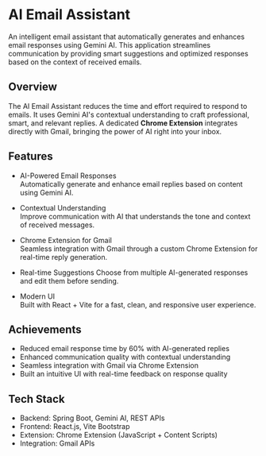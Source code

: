 # AI Email Assistant

An intelligent email assistant that automatically generates and enhances email responses using Gemini AI. This application streamlines communication by providing smart suggestions and optimized responses based on the context of received emails.

##  Overview

The AI Email Assistant reduces the time and effort required to respond to emails. It uses Gemini AI's contextual understanding to craft professional, smart, and relevant replies. A dedicated **Chrome Extension** integrates directly with Gmail, bringing the power of AI right into your inbox.

##  Features

-  AI-Powered Email Responses  
  Automatically generate and enhance email replies based on content using Gemini AI.

-  Contextual Understanding  
  Improve communication with AI that understands the tone and context of received messages.

-  Chrome Extension for Gmail  
  Seamless integration with Gmail through a custom Chrome Extension for real-time reply generation.

-  Real-time Suggestions 
  Choose from multiple AI-generated responses and edit them before sending.

-  Modern UI  
  Built with React + Vite for a fast, clean, and responsive user experience.

## Achievements

-  Reduced email response time by 60% with AI-generated replies  
-  Enhanced communication quality with contextual understanding 
-  Seamless integration with Gmail via Chrome Extension 
-  Built an intuitive UI with real-time feedback on response quality  

##  Tech Stack

- Backend: Spring Boot, Gemini AI, REST APIs  
- Frontend: React.js, Vite  Bootstrap
- Extension: Chrome Extension (JavaScript + Content Scripts)  
- Integration: Gmail APIs  


